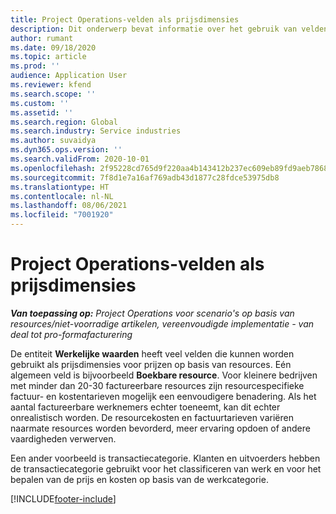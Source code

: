 ```yaml
---
title: Project Operations-velden als prijsdimensies
description: Dit onderwerp bevat informatie over het gebruik van velden als prijsdimensies in Dynamics 365 Project Operations.
author: rumant
ms.date: 09/18/2020
ms.topic: article
ms.prod: ''
audience: Application User
ms.reviewer: kfend
ms.search.scope: ''
ms.custom: ''
ms.assetid: ''
ms.search.region: Global
ms.search.industry: Service industries
ms.author: suvaidya
ms.dyn365.ops.version: ''
ms.search.validFrom: 2020-10-01
ms.openlocfilehash: 2f95228cd765d9f220aa4b143412b237ec609eb89fd9aeb786818af828dd3229
ms.sourcegitcommit: 7f8d1e7a16af769adb43d1877c28fdce53975db8
ms.translationtype: HT
ms.contentlocale: nl-NL
ms.lasthandoff: 08/06/2021
ms.locfileid: "7001920"
---
```

# <a name="project-operations-fields-as-pricing-dimensions"></a>Project Operations-velden als prijsdimensies

_**Van toepassing op:** Project Operations voor scenario's op basis van resources/niet-voorradige artikelen, vereenvoudigde implementatie - van deal tot pro-formafacturering_

De entiteit **Werkelijke waarden** heeft veel velden die kunnen worden gebruikt als prijsdimensies voor prijzen op basis van resources. Eén algemeen veld is bijvoorbeeld **Boekbare resource**. Voor kleinere bedrijven met minder dan 20-30 factureerbare resources zijn resourcespecifieke factuur- en kostentarieven mogelijk een eenvoudigere benadering. Als het aantal factureerbare werknemers echter toeneemt, kan dit echter onrealistisch worden. De resourcekosten en factuurtarieven variëren naarmate resources worden bevorderd, meer ervaring opdoen of andere vaardigheden verwerven. 

Een ander voorbeeld is transactiecategorie. Klanten en uitvoerders hebben de transactiecategorie gebruikt voor het classificeren van werk en voor het bepalen van de prijs en kosten op basis van de werkcategorie.


[!INCLUDE[footer-include](../includes/footer-banner.md)]